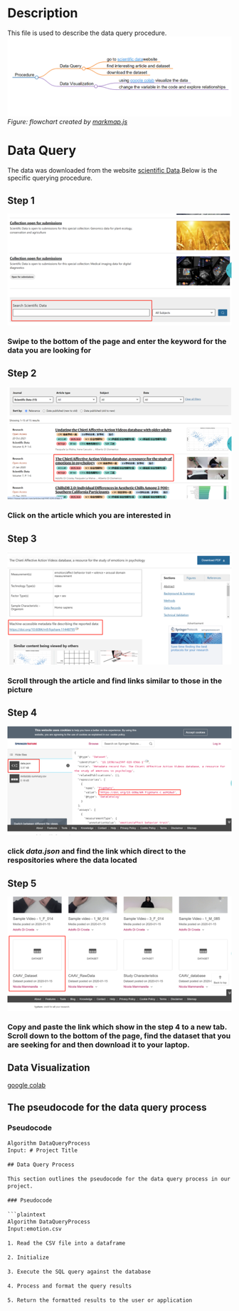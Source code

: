 # Description 
This file is used to describe the data query procedure.
![flowchart](flowchart5.png)
*Figure: flowchart created by [markmap.js](https://markmap.js.org/)*
# Data Query
The data was downloaded from the website [scientific Data](https://www.nature.com/sdata/).Below is the specific querying procedure.
## Step 1
![data query step 1.](step1.png) 
### Swipe to the bottom of the page and enter the keyword for the data you are looking for

## Step 2
![data query step 2.](step2.png)
### Click on the article which you are interested in

## Step 3
![data query step 3.](step3.png)
### Scroll through the article and find links similar to those in the picture

## Step 4
![data query step 4.](step4.png)
### click *data.json* and find the link which direct to the respositories where the data located

## Step 5
![data query step 5.](step5.png)
### Copy and paste the link which show in the step 4 to a new tab. Scroll down to the bottom of the page, find the dataset that you are seeking for and then download it to your laptop.

## Data Visualization
[google colab](https://colab.research.google.com/drive/1E-fTDAt_tkpsYSSr7L0pUIUXYDKfmqpi)

## The pseudocode for the data query process

### Pseudocode

```plaintext
Algorithm DataQueryProcess
Input: # Project Title

## Data Query Process

This section outlines the pseudocode for the data query process in our project.

### Pseudocode

```plaintext
Algorithm DataQueryProcess
Input:emotion.csv

1. Read the CSV file into a dataframe

2. Initialize 

3. Execute the SQL query against the database

4. Process and format the query results

5. Return the formatted results to the user or application


